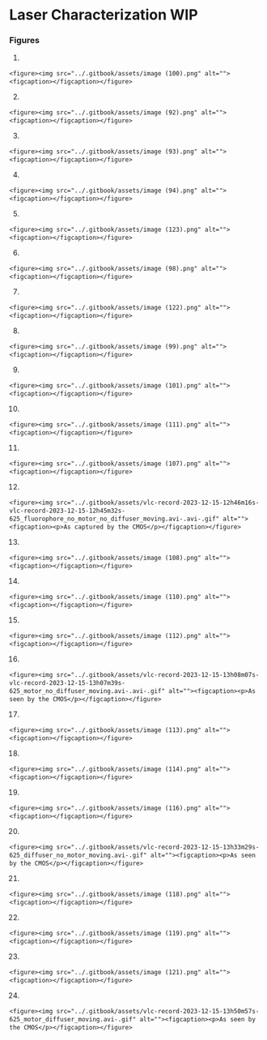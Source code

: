 # Laser Characterization WIP

### Figures



1.

    <figure><img src="../.gitbook/assets/image (100).png" alt=""><figcaption></figcaption></figure>
2.

    <figure><img src="../.gitbook/assets/image (92).png" alt=""><figcaption></figcaption></figure>


3.

    <figure><img src="../.gitbook/assets/image (93).png" alt=""><figcaption></figcaption></figure>


4.

    <figure><img src="../.gitbook/assets/image (94).png" alt=""><figcaption></figcaption></figure>


5.

    <figure><img src="../.gitbook/assets/image (123).png" alt=""><figcaption></figcaption></figure>


6.

    <figure><img src="../.gitbook/assets/image (98).png" alt=""><figcaption></figcaption></figure>
7.

    <figure><img src="../.gitbook/assets/image (122).png" alt=""><figcaption></figcaption></figure>


8.

    <figure><img src="../.gitbook/assets/image (99).png" alt=""><figcaption></figcaption></figure>


9.

    <figure><img src="../.gitbook/assets/image (101).png" alt=""><figcaption></figcaption></figure>


10.

    <figure><img src="../.gitbook/assets/image (111).png" alt=""><figcaption></figcaption></figure>


11.

    <figure><img src="../.gitbook/assets/image (107).png" alt=""><figcaption></figcaption></figure>
12.

    <figure><img src="../.gitbook/assets/vlc-record-2023-12-15-12h46m16s-vlc-record-2023-12-15-12h45m32s-625_fluorophore_no_motor_no_diffuser_moving.avi-.avi-.gif" alt=""><figcaption><p>As captured by the CMOS</p></figcaption></figure>


13.

    <figure><img src="../.gitbook/assets/image (108).png" alt=""><figcaption></figcaption></figure>


14.

    <figure><img src="../.gitbook/assets/image (110).png" alt=""><figcaption></figcaption></figure>


15.

    <figure><img src="../.gitbook/assets/image (112).png" alt=""><figcaption></figcaption></figure>


16.

    <figure><img src="../.gitbook/assets/vlc-record-2023-12-15-13h08m07s-vlc-record-2023-12-15-13h07m39s-625_motor_no_diffuser_moving.avi-.avi-.gif" alt=""><figcaption><p>As seen by the CMOS</p></figcaption></figure>


17.

    <figure><img src="../.gitbook/assets/image (113).png" alt=""><figcaption></figcaption></figure>


18.

    <figure><img src="../.gitbook/assets/image (114).png" alt=""><figcaption></figcaption></figure>


19.

    <figure><img src="../.gitbook/assets/image (116).png" alt=""><figcaption></figcaption></figure>


20.

    <figure><img src="../.gitbook/assets/vlc-record-2023-12-15-13h33m29s-625_diffuser_no_motor_moving.avi-.gif" alt=""><figcaption><p>As seen by the CMOS</p></figcaption></figure>


21.

    <figure><img src="../.gitbook/assets/image (118).png" alt=""><figcaption></figcaption></figure>


22.

    <figure><img src="../.gitbook/assets/image (119).png" alt=""><figcaption></figcaption></figure>


23.

    <figure><img src="../.gitbook/assets/image (121).png" alt=""><figcaption></figcaption></figure>


24.

    <figure><img src="../.gitbook/assets/vlc-record-2023-12-15-13h50m57s-625_motor_diffuser_moving.avi-.gif" alt=""><figcaption><p>As seen by the CMOS</p></figcaption></figure>
